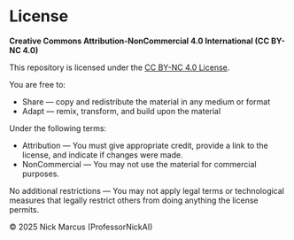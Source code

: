# License

**Creative Commons Attribution-NonCommercial 4.0 International (CC BY-NC 4.0)**

This repository is licensed under the [CC BY-NC 4.0 License](https://creativecommons.org/licenses/by-nc/4.0/).

You are free to:
- Share — copy and redistribute the material in any medium or format
- Adapt — remix, transform, and build upon the material

Under the following terms:
- Attribution — You must give appropriate credit, provide a link to the license, and indicate if changes were made.
- NonCommercial — You may not use the material for commercial purposes.

No additional restrictions — You may not apply legal terms or technological measures that legally restrict others from doing anything the license permits.

© 2025 Nick Marcus (ProfessorNickAI)

